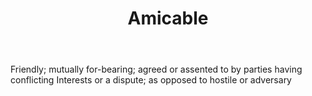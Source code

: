 ---
title: Amicable
letter: A
permalink: "/definitions/bld-amicable.html"
body: Friendly; mutually for-bearing; agreed or assented to by parties having conflicting
  Interests or a dispute; as opposed to hostile or adversary
published_at: '2018-07-07'
source: Black's Law Dictionary 2nd Ed (1910)
layout: post
---
